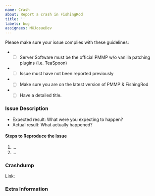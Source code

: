 ```yaml
---
name: Crash
about: Report a crash in FishingRod
title: ''
labels: bug
assignees: MXJosueDev
---
```


<!-- Failure to complete the required fields will result in the issue being closed. -->
Please make sure your issue complies with these guidelines:

-
	* [ ] Server Software must be the official PMMP w/o vanilla patching plugins (i.e. TeaSpoon)
-
	* [ ] Issue must have not been reported previously
-
	* [ ] Make sure you are on the latest version of PMMP & FishingRod
-
	* [ ] Have a detailed title.

### Issue Description

- Expected result: What were you expecting to happen?
- Actual result: What actually happened?

#### Steps to Reproduce the Issue

1. ...
2. ...

<!--- Submit crash dumps to https://crash.pmmp.io or to https://pastebin.com (as an unlisted paste) -->

### Crashdump

Link:

<!--- Provide any extra information below  -->

### Extra Information